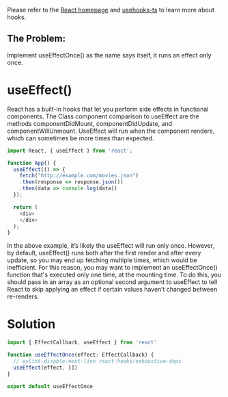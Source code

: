 Please refer to the [React homepage](https://legacy.reactjs.org/docs/hooks-effect.html) and [usehooks-ts](https://usehooks-ts.com/react-hook/use-effect-once) to learn more about hooks.

## The Problem: 

Implement useEffectOnce() as the name says itself, it runs an effect only once.

# useEffect()

React has a built-in hooks that let you perform side effects in functional components. The Class component comparison to useEffect are the methods componentDidMount, componentDidUpdate, and componentWillUnmount. UseEffect will run when the component renders, which can sometimes be more times than expected. 

```js
import React, { useEffect } from 'react';

function App() {
  useEffect(() => {
    fetch("http://example.com/movies.json")
    .then(response => response.json())
    .then(data => console.log(data))
  });

  return (
    <div>
    </div>
  );
}

```

In the above example, it’s likely the useEffect will run only once. However, by default, useEffect() runs both after the first render and after every update, so you may end up fetching multiple times, which would be inefficient. For this reason, you may want to implement an useEffectOnce() function that's executed only one time, at the mounting time. To do this, you should pass in an array as an optional second argument to useEffect to tell React to skip applying an effect if certain values haven’t changed between re-renders.

# Solution

```js
import { EffectCallback, useEffect } from 'react'

function useEffectOnce(effect: EffectCallback) {
  // eslint-disable-next-line react-hooks/exhaustive-deps
  useEffect(effect, [])
}

export default useEffectOnce
```


